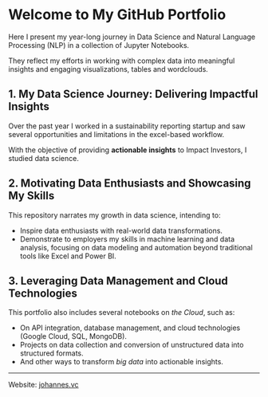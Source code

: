 

# Welcome to My GitHub Portfolio

Here I present my year-long journey in Data Science and Natural Language Processing (NLP) in a collection of Jupyter Notebooks. 

They reflect my efforts in working with complex data into meaningful insights and engaging visualizations, tables and wordclouds.


## 1. My Data Science Journey: Delivering Impactful Insights

Over the past year I worked in a sustainability reporting startup and saw several opportunities and limitations in the excel-based workflow.  

With the objective of providing **actionable insights** to Impact Investors, I studied data science.


## 2. Motivating Data Enthusiasts and Showcasing My Skills

This repository narrates my growth in data science, intending to:

- Inspire data enthusiasts with real-world data transformations.
- Demonstrate to employers my skills in machine learning and data analysis, focusing on data modeling and automation beyond traditional tools like Excel and Power BI. 


## 3. Leveraging Data Management and Cloud Technologies

This portfolio also includes several notebooks on *the Cloud*, such as: 

- On API integration, database management, and cloud technologies (Google Cloud, SQL, MongoDB).
- Projects on data collection and conversion of unstructured data into structured formats.
- And other ways to transform *big data* into actionable insights.

---

Website: [johannes.vc](https://johannes.vc)
